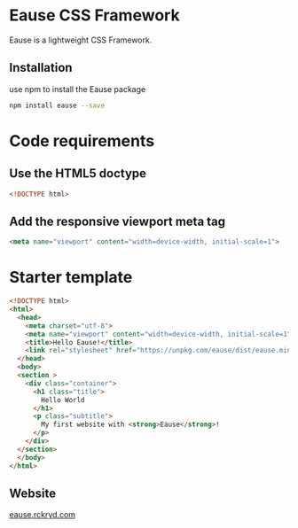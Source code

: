 # Eause CSS Framework

Eause is a lightweight CSS Framework.

## Installation

use npm to install the Eause package

```bash
npm install eause --save
```

# Code requirements

## Use the HTML5 doctype

```html
<!DOCTYPE html>
```

## Add the responsive viewport meta tag

```html
<meta name="viewport" content="width=device-width, initial-scale=1">
```

# Starter template

```html
<!DOCTYPE html>
<html>
  <head>
    <meta charset="utf-8">
    <meta name="viewport" content="width=device-width, initial-scale=1">
    <title>Hello Eause!</title>
    <link rel="stylesheet" href="https://unpkg.com/eause/dist/eause.min.css">
  </head>
  <body>
  <section >
    <div class="container">
      <h1 class="title">
        Hello World
      </h1>
      <p class="subtitle">
        My first website with <strong>Eause</strong>!
      </p>
    </div>
  </section>
  </body>
</html>
```

## Website
[eause.rckryd.com](https://eause.rckryd.com)